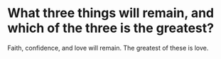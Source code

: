 # What three things will remain, and which of the three is the greatest?

Faith, confidence, and love will remain. The greatest of these is love.
